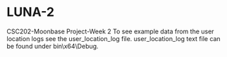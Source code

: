 # LUNA-2
CSC202-Moonbase Project-Week 2
To see example data from the user location logs see the user_location_log file.
user_location_log text file can be found under bin\x64\Debug.
